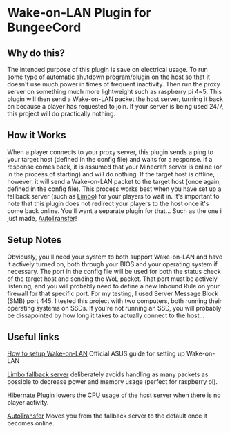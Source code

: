 #  Wake-on-LAN Plugin for BungeeCord

## Why do this?

The intended purpose of this plugin is save on electrical usage. To run some type of automatic shutdown program/plugin on the host so that it doesn't use much power in times of frequent inactivity. Then run the proxy server on something much more lightweight such as raspberry pi 4~5. This plugin will then send a Wake-on-LAN packet the host server, turning it back on because a player has requested to join. If your server is being used 24/7, this project will do practically nothing. 

## How it Works

When a player connects to your proxy server, this plugin sends a ping to your target host (defined in the config file) and waits for a response. If a response comes back, it is assumed that your Minecraft server is online (or in the process of starting) and will do nothing. If the target host is offline, however, it will send a Wake-on-LAN packet to the target host (once again, defined in the config file). This process works best when you have set up a fallback server (such as [Limbo](https://www.spigotmc.org/resources/limbo-standalone-server-lightweight-solution-for-afk-or-waiting-rooms-in-your-server-network.82468/)) for your players to wait in. It's important to note that this plugin does not redirect your players to the host once it's come back online. You'll want a separate plugin for that... Such as the one i just made, [AutoTransfer](https://github.com/TrademarkTHIS/BungeeAutoTransfer)!  

## Setup Notes

Obviously, you'll need your system to both support Wake-on-LAN and have it actively turned on, both through your BIOS and your operating system if necessary. The port in the config file will be used for both the status check of the target host and sending the WoL packet. That port must be actively listening, and you will probably need to define a new Inbound Rule on your firewall for that specific port. For my testing, I used Server Message Block (SMB) port 445. I tested this project with two computers, both running their operating systems on SSDs. If you're not running an SSD, you will probably be dissapointed by how long it takes to actually connect to the host...


## Useful links

[How to setup Wake-on-LAN](https://www.asus.com/support/faq/1045950/) Official ASUS guide for setting up Wake-on-LAN

[Limbo fallback server](https://www.spigotmc.org/resources/limbo-standalone-server-lightweight-solution-for-afk-or-waiting-rooms-in-your-server-network.82468/) deliberately avoids handling as many packets as possible to decrease power and memory usage (perfect for raspberry pi).

[Hibernate Plugin](https://www.spigotmc.org/resources/hibernate.4441/) lowers the CPU usage of the host server when there is no player activity.

[AutoTransfer](https://github.com/TrademarkTHIS/BungeeAutoTransfer) Moves you from the fallback server to the default once it becomes online.
